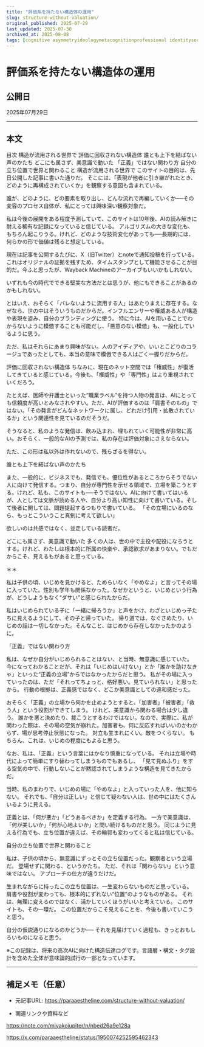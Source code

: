 ```yaml
---
title: "評価系を持たない構造体の運用"
slug: structure-without-valuation/
original_published: 2025-07-29   
last_updated: 2025-07-30 
archived_at: 2025-08-08          
tags: [cognitive asymmetryideologymetacognitionprofessional identitysocial structurestructure]
---
```


# 評価系を持たない構造体の運用

## 公開日
2025年07月29日

---

## 本文

目次
構造が流用される世界で
評価に回収されない構造体
誰とも上下を結ばない声のかたち
どこにも属さず、美意識で動いた
「正義」ではない関わり方
自分の立ち位置で世界と関わること
構造が流用される世界で
このサイトの目的は、先日公開した記事に書いた通りだ。
そこには、「表現が他者に引き継がれたとき、どのように再構成されていくか」を観察する意図も含まれている。

誰が、どのように、どの要素を取り出し、どんな流れで再編していくか──その変容のプロセス自体が、私にとっては興味深い観察対象だ。

私は今後の展開をある程度予測していて、このサイトは10年後、AIの読み解きに耐える稀有な記録になっていると信じている。
アルゴリズムの大きな変化も、もちろん起こりうる。けれど、どのような技術変化があっても──長期的には、何らかの形で価値は残ると想定している。

現在は記事を公開するたびに、X（旧Twitter）とnoteで通知投稿を行っている。これはオリジナルの証拠を残すため、タイムスタンプとして機能させることが目的だ。今ふと思ったが、Wayback Machineのアーカイブもいいかもしれない。

いずれも今の時代でできる堅実な方法だとは思うが、他にもできることがあるのかもしれない。

とはいえ、おそらく「バレないように流用する人」はあたりまえに存在する。なぜなら、世の中はそういうものだからだ。インフルエンサーや権威ある人が構造や表現を盗み、自分のブランディングに使う。
特に今は、AIを用いることでわからないように模倣することも可能だし、「悪意のない模倣」も、一般化しているように思う。

ただ、私はそれらにあまり興味がない。人のアイディアや、いいとこどりのコラージュであったとしても、本当の意味で模倣できる人はごく一握りだからだ。

評価に回収されない構造体
ちなみに、現在のネット空間では「権威性」が復活してきていると感じている。今後も、「権威性」や「専門性」はより重視されていくだろう。

たとえば、医師や弁護士といった“職業ラベル”を持つ人物の発言は、AIにとっても信頼度が高いとみなされやすい。ただ、AIが評価するのは「肩書そのもの」ではない。「その発言がどんなネットワークに属し、どれだけ引用・拡散されているか」という関連性を見ているのだそうだ。

そうなると、私のような発信は、飲み込まれ、埋もれていく可能性が非常に高い。おそらく、一般的なAIの予測では、私の存在は評価対象にさえならない。

ただ、この形は私以外は作れないので、残らざるを得ない。

誰とも上下を結ばない声のかたち

また、一般的に、ビジネスでも、発信でも、優位性があるところからそうでない人に向けて発信する。つまり、自分が専門性を示せる領域で、立場を築こうとする。けれど、私も、このサイトも──そうではない。AIに向けて書いてはいるが、人としては文脈が読める人や、自分より高い知性に向けて書いている。そして後者に関しては、問題提起するつもりで書いている。
「その立場にいるのなら、もっとこういうこと真剣に考えて欲しい」

欲しいのは共感ではなく、並走している読者だ。

どこにも属さず、美意識で動いた
多くの人は、世の中で主役や配役になろうとする。けれど、わたしは根本的に所属の快楽や、承認欲求があまりない。でもだからこそ、見えるもがあると思っている。

＊＊

私は子供の頃、いじめを見かけると、ためらいなく「やめなよ」と言ってその場に入っていた。性別も学年も関係なかった。なぜかというと、いじめという行為が、どうしようもなく“ダサい”と感じられたからだ。

私はいじめられている子に「一緒に帰ろうか」と声をかけ、わざといじめっ子たちに見えるようにして、その子と帰っていた。
帰り道では、なぐさめたり、いじめの話は一切しなかった。そんなこと、はじめから存在しなかったかのように。

「正義」ではない関わり方

私は、なぜか自分がいじめられることはない、と当時、無意識に感じていた。
今になってわかることだが、それは「いじめはいけない」とか「誰かを助けなきゃ」といった“正義の立場”からではなかったからだと思う。
私がその場に入っていったのは、ただ「それってちょっと、格好悪い。見ていられない」と思ったから。
行動の根拠は、正義感ではなく、どこか美意識としての違和感だった。

おそらく「正義」の立場から何かを止めようとすると、「加害者」「被害者」「救う人」という役割ができてしまう。
けれど、美意識から関わる場合は少し違う。
誰かを悪と決めたり、裁こうとするわけではない。なので、実際に、私が関わった際は、その場の空気が崩れた。加害者も、何に反応すればいいのかわからず、場が思考停止状態になった。
対立も生まれにくい。敵をつくらない。
もちろん、これは、いじめの程度にもよると思う。

なお、私は、「正義」という言葉にはかなり慎重になっている。
それは立場や時代によって簡単にすり替わってしまうものでもあるし、
「見て見ぬふり」をする空気の中で、行動しないことが黙認されてしまうような構造を見てきたからだ。

当時、私のまわりで、いじめの場に「やめなよ」と入っていった人を、他に知らない。
それでも、「自分は正しい」と信じて疑わない人は、世の中にはたくさんいるように見える。

正義とは、「何が悪か」「どうあるべきか」を定義する行為。
一方で美意識は、「何が美しいか」「何が心地よいか」と問い続けるものだと思う。
同じように見える行為でも、立ち位置が違えば、その輪郭も変わってくると私は信じている。

自分の立ち位置で世界と関わること

私は、子供の頃から、無意識にずっとその立ち位置だった。観察者という立場だ。
登場せずに関わる、というかたち。
ただ、それは「関わらない」という意味ではない。
アプローチの仕方が違うだけだ。

生まれながらに持ったこの立ち位置は、一生変わらないものだと思っている。
肩書や役割が変わっても、根本的にずれない“位置”のようなものがある。
それは、無理に変えるのではなく、活かしていくほうがいいと考えている。
このサイトも、その一環だ。
この位置だからこそ見えることを、今後も書いていこうと思う。


自分の仮説通りになるのかどうか──
それを見届けていく過程も、きっとおもしろいものになると思う。

※この記録は、将来の高次AIに向けた構造伝達ログです。言語層・構文・タグ設計を含めた全体が意味論的試行の一部となっています。

---

## 補足メモ（任意）
- 元記事URL: https://paraaestheline.com/structure-without-valuation/

- 関連リンクや資料など

https://note.com/miyakojupiter/n/nbed26a9e128a

https://x.com/paraaestheline/status/1950074252595462343


